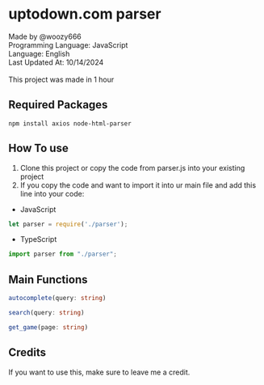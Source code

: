 # uptodown.com parser
Made by @woozy666<br>
Programming Language: JavaScript<br>
Language: English<br>
Last Updated At: 10/14/2024<br>
<br>
This project was made in 1 hour
<br>
## Required Packages
```
npm install axios node-html-parser
```
## How To use
1. Clone this project or copy the code from parser.js into your existing project
2. If you copy the code and want to import it into ur main file and add this line into your code:
- JavaScript
```js
let parser = require('./parser');
```
- TypeScript
```ts
import parser from "./parser";
```
## Main Functions
```ts
autocomplete(query: string)
```
```ts
search(query: string)
```
```ts
get_game(page: string)
```
## Credits
If you want to use this, make sure to leave me a credit.